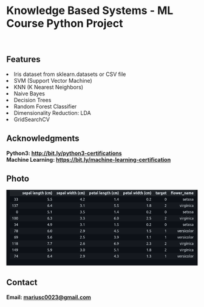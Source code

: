 <h1>Knowledge Based Systems - ML Course Python Project</h1>
<br>
<h2>Features</h2>
<li>Iris dataset from sklearn.datasets or CSV file</li>
<li>SVM (Support Vector Machine)</li>
<li>KNN (K Nearest Neighbors)</li>
<li>Naive Bayes</li>
<li>Decision Trees</li>
<li>Random Forest Classifier</li>
<li>Dimensionality Reduction: LDA</li>
<li>GridSearchCV</li>
<h2>Acknowledgments</h2>

<b> Python3: http://bit.ly/python3-certifications <b>
<br>
<b> Machine Learning: https://bit.ly/machine-learning-certification <b>


<h2>Photo</h2>
<img src="photo.png">
<br>


<h2>Contact</h2>

<b> Email: mariusc0023@gmail.com </b>
